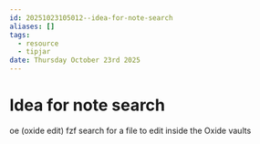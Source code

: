 ```yaml
---
id: 20251023105012--idea-for-note-search
aliases: []
tags:
  - resource
  - tipjar
date: Thursday October 23rd 2025
---
```


# Idea for note search

oe  (oxide edit) fzf search for a file to edit inside the Oxide vaults

